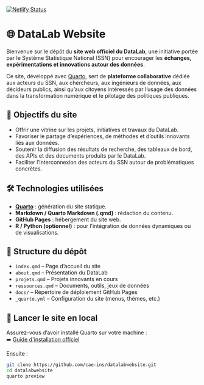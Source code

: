 
[![Netlify Status](https://api.netlify.com/api/v1/badges/0f2eed56-75a1-4771-8c6b-88c4023b617a/deploy-status)](https://app.netlify.com/sites/datalabanstat/deploys)

# 🌐 DataLab Website

Bienvenue sur le dépôt du **site web officiel du DataLab**, une initiative portée par le Système Statistique National (SSN) pour encourager les **échanges, expérimentations et innovations autour des données**.

Ce site, développé avec [Quarto](https://quarto.org/), sert de **plateforme collaborative** dédiée aux acteurs du SSN, aux chercheurs, aux ingénieurs de données, aux décideurs publics, ainsi qu’aux citoyens intéressés par l’usage des données dans la transformation numérique et le pilotage des politiques publiques.

## 🎯 Objectifs du site

- Offrir une vitrine sur les projets, initiatives et travaux du DataLab.
- Favoriser le partage d’expériences, de méthodes et d’outils innovants liés aux données.
- Soutenir la diffusion des résultats de recherche, des tableaux de bord, des APIs et des documents produits par le DataLab.
- Faciliter l’interconnexion des acteurs du SSN autour de problématiques concrètes.

## 🛠️ Technologies utilisées

- **[Quarto](https://quarto.org/)** : génération du site statique.
- **Markdown / Quarto Markdown (.qmd)** : rédaction du contenu.
- **GitHub Pages** : hébergement du site web.
- **R / Python (optionnel)** : pour l'intégration de données dynamiques ou de visualisations.

## 📁 Structure du dépôt

- `index.qmd` – Page d’accueil du site
- `about.qmd` – Présentation du DataLab
- `projets.qmd` – Projets innovants en cours
- `ressources.qmd` – Documents, outils, jeux de données
- `docs/` – Répertoire de déploiement GitHub Pages
- `_quarto.yml` – Configuration du site (menus, thèmes, etc.)

## 🚀 Lancer le site en local

Assurez-vous d’avoir installé Quarto sur votre machine :  
➡️ [Guide d'installation officiel](https://quarto.org/docs/get-started/)

Ensuite :

```bash
git clone https://github.com/cae-ins/datalabwebsite.git
cd datalabwebsite
quarto preview

